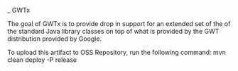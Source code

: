 _ GWTx

The goal of GWTx is to provide drop in support for an extended set of the of the standard Java library classes on top of what is provided by the GWT distribution provided by Google.

To upload this artifact to OSS Repository, run the following command:
mvn clean deploy -P release